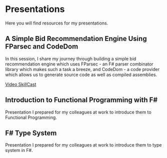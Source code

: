 # Presentations
Here you will find resources for my presentations.

## A Simple Bid Recommendation Engine Using FParsec and CodeDom

In this session, I share my journey through building a simple bid recommendation engine which uses FParsec - an F# parser combinator library which makes such a task a breeze, and CodeDom - a code provider which allows us to generate source code as well as compiled assemblies.

[Video SkillCast](https://skillsmatter.com/skillscasts/13175-f-sharpunctional-londoners)


## Introduction to Functional Programming with F#

Presentation I prepared for my colleagues at work to introduce them to Functional Programming.


## F# Type System

Presentation I prepared for my colleagues at work to introduce them to type system in F#.
